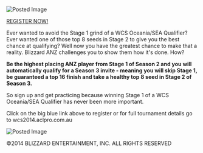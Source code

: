 ![Posted Image](http://i.imgur.com/rEtg1Lz.png)


[REGISTER NOW!](http://form.jotformpro.com/form/40560752211949)




Ever wanted to avoid the Stage 1 grind of a WCS Oceania/SEA Qualifier? Ever wanted one of those top 8 seeds in Stage 2 to give you the best chance at qualifying? Well now you have the greatest chance to make that a reality. Blizzard ANZ challenges you to show them how it's done. How?









**Be the highest placing ANZ player from Stage 1 of Season 2 and you will automatically qualify for a Season 3 invite - meaning you will skip Stage 1, be guaranteed a top 16 finish and take a healthy top 8 seed in Stage 2 of Season 3.**








So sign up and get practicing because winning Stage 1 of a WCS Oceania/SEA Qualifier has never been more important.


 


Click on the big blue link above to register or for full tournament details go to wcs2014.aclpro.com.au






![Posted Image](http://i.imgur.com/s8pLl4V.png)

©2014 BLIZZARD ENTERTAINMENT, INC. ALL RIGHTS RESERVED